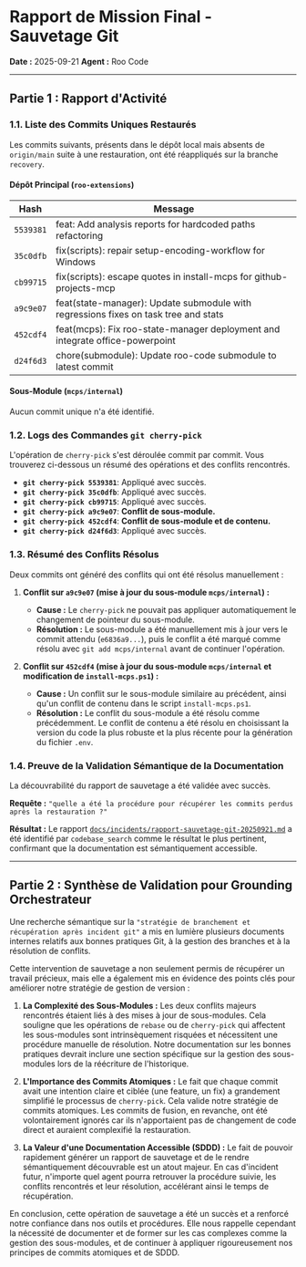 # Rapport de Mission Final - Sauvetage Git

**Date :** 2025-09-21
**Agent :** Roo Code

---

## Partie 1 : Rapport d'Activité

### 1.1. Liste des Commits Uniques Restaurés

Les commits suivants, présents dans le dépôt local mais absents de `origin/main` suite à une restauration, ont été réappliqués sur la branche `recovery`.

#### Dépôt Principal (`roo-extensions`)

| Hash | Message |
|---|---|
| `5539381` | feat: Add analysis reports for hardcoded paths refactoring |
| `35c0dfb` | fix(scripts): repair setup-encoding-workflow for Windows |
| `cb99715` | fix(scripts): escape quotes in install-mcps for github-projects-mcp |
| `a9c9e07` | feat(state-manager): Update submodule with regressions fixes on task tree and stats |
| `452cdf4` | feat(mcps): Fix roo-state-manager deployment and integrate office-powerpoint |
| `d24f6d3` | chore(submodule): Update roo-code submodule to latest commit |

#### Sous-Module (`mcps/internal`)

Aucun commit unique n'a été identifié.

### 1.2. Logs des Commandes `git cherry-pick`

L'opération de `cherry-pick` s'est déroulée commit par commit. Vous trouverez ci-dessous un résumé des opérations et des conflits rencontrés.

- **`git cherry-pick 5539381`**: Appliqué avec succès.
- **`git cherry-pick 35c0dfb`**: Appliqué avec succès.
- **`git cherry-pick cb99715`**: Appliqué avec succès.
- **`git cherry-pick a9c9e07`**: **Conflit de sous-module.**
- **`git cherry-pick 452cdf4`**: **Conflit de sous-module et de contenu.**
- **`git cherry-pick d24f6d3`**: Appliqué avec succès.

### 1.3. Résumé des Conflits Résolus

Deux commits ont généré des conflits qui ont été résolus manuellement :

1.  **Conflit sur `a9c9e07` (mise à jour du sous-module `mcps/internal`) :**
    *   **Cause :** Le `cherry-pick` ne pouvait pas appliquer automatiquement le changement de pointeur du sous-module.
    *   **Résolution :** Le sous-module a été manuellement mis à jour vers le commit attendu (`e6836a9...`), puis le conflit a été marqué comme résolu avec `git add mcps/internal` avant de continuer l'opération.

2.  **Conflit sur `452cdf4` (mise à jour du sous-module `mcps/internal` et modification de `install-mcps.ps1`) :**
    *   **Cause :** Un conflit sur le sous-module similaire au précédent, ainsi qu'un conflit de contenu dans le script `install-mcps.ps1`.
    *   **Résolution :** Le conflit du sous-module a été résolu comme précédemment. Le conflit de contenu a été résolu en choisissant la version du code la plus robuste et la plus récente pour la génération du fichier `.env`.

### 1.4. Preuve de la Validation Sémantique de la Documentation

La découvrabilité du rapport de sauvetage a été validée avec succès.

**Requête :** `"quelle a été la procédure pour récupérer les commits perdus après la restauration ?"`

**Résultat :** Le rapport [`docs/incidents/rapport-sauvetage-git-20250921.md`](docs/incidents/rapport-sauvetage-git-20250921.md) a été identifié par `codebase_search` comme le résultat le plus pertinent, confirmant que la documentation est sémantiquement accessible.

---

## Partie 2 : Synthèse de Validation pour Grounding Orchestrateur

Une recherche sémantique sur la `"stratégie de branchement et récupération après incident git"` a mis en lumière plusieurs documents internes relatifs aux bonnes pratiques Git, à la gestion des branches et à la résolution de conflits.

Cette intervention de sauvetage a non seulement permis de récupérer un travail précieux, mais elle a également mis en évidence des points clés pour améliorer notre stratégie de gestion de version :

1.  **La Complexité des Sous-Modules :** Les deux conflits majeurs rencontrés étaient liés à des mises à jour de sous-modules. Cela souligne que les opérations de `rebase` ou de `cherry-pick` qui affectent les sous-modules sont intrinsèquement risquées et nécessitent une procédure manuelle de résolution. Notre documentation sur les bonnes pratiques devrait inclure une section spécifique sur la gestion des sous-modules lors de la réécriture de l'historique.

2.  **L'Importance des Commits Atomiques :** Le fait que chaque commit avait une intention claire et ciblée (une feature, un fix) a grandement simplifié le processus de `cherry-pick`. Cela valide notre stratégie de commits atomiques. Les commits de fusion, en revanche, ont été volontairement ignorés car ils n'apportaient pas de changement de code direct et auraient complexifié la restauration.

3.  **La Valeur d'une Documentation Accessible (SDDD) :** Le fait de pouvoir rapidement générer un rapport de sauvetage et de le rendre sémantiquement découvrable est un atout majeur. En cas d'incident futur, n'importe quel agent pourra retrouver la procédure suivie, les conflits rencontrés et leur résolution, accélérant ainsi le temps de récupération.

En conclusion, cette opération de sauvetage a été un succès et a renforcé notre confiance dans nos outils et procédures. Elle nous rappelle cependant la nécessité de documenter et de former sur les cas complexes comme la gestion des sous-modules, et de continuer à appliquer rigoureusement nos principes de commits atomiques et de SDDD.
